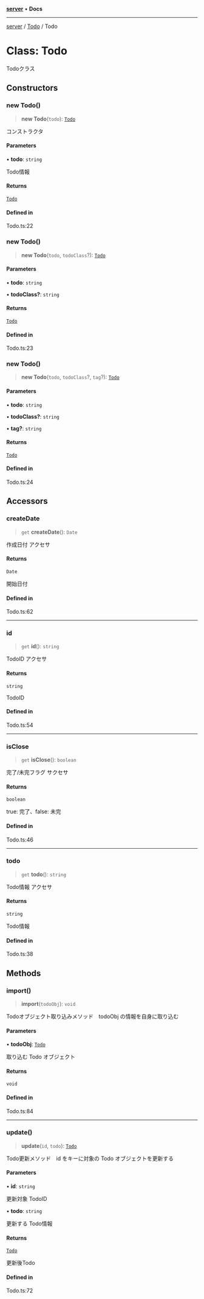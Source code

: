 [**server**](../../README.md) • **Docs**

***

[server](../../README.md) / [Todo](../README.md) / Todo

# Class: Todo

Todoクラス

## Constructors

### new Todo()

> **new Todo**(`todo`): [`Todo`](Todo.md)

コンストラクタ

#### Parameters

• **todo**: `string`

Todo情報

#### Returns

[`Todo`](Todo.md)

#### Defined in

Todo.ts:22

### new Todo()

> **new Todo**(`todo`, `todoClass`?): [`Todo`](Todo.md)

#### Parameters

• **todo**: `string`

• **todoClass?**: `string`

#### Returns

[`Todo`](Todo.md)

#### Defined in

Todo.ts:23

### new Todo()

> **new Todo**(`todo`, `todoClass`?, `tag`?): [`Todo`](Todo.md)

#### Parameters

• **todo**: `string`

• **todoClass?**: `string`

• **tag?**: `string`

#### Returns

[`Todo`](Todo.md)

#### Defined in

Todo.ts:24

## Accessors

### createDate

> `get` **createDate**(): `Date`

作成日付 アクセサ

#### Returns

`Date`

開始日付

#### Defined in

Todo.ts:62

***

### id

> `get` **id**(): `string`

TodoID アクセサ

#### Returns

`string`

TodoID

#### Defined in

Todo.ts:54

***

### isClose

> `get` **isClose**(): `boolean`

完了/未完フラグ サクセサ

#### Returns

`boolean`

true: 完了、false: 未完

#### Defined in

Todo.ts:46

***

### todo

> `get` **todo**(): `string`

Todo情報 アクセサ

#### Returns

`string`

Todo情報

#### Defined in

Todo.ts:38

## Methods

### import()

> **import**(`todoObj`): `void`

Todoオブジェクト取り込みメソッド　todoObj の情報を自身に取り込む

#### Parameters

• **todoObj**: [`Todo`](Todo.md)

取り込む Todo オブジェクト

#### Returns

`void`

#### Defined in

Todo.ts:84

***

### update()

> **update**(`id`, `todo`): [`Todo`](Todo.md)

Todo更新メソッド　id をキーに対象の Todo オブジェクトを更新する

#### Parameters

• **id**: `string`

更新対象 TodoID

• **todo**: `string`

更新する Todo情報

#### Returns

[`Todo`](Todo.md)

更新後Todo

#### Defined in

Todo.ts:72
